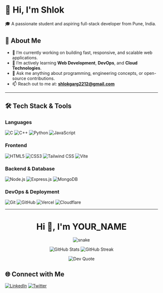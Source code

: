 # 👋 Hi, I'm Shlok

🎓 A passionate student and aspiring full-stack developer from Pune, India.

## 🚀 About Me

- 🔭 I’m currently working on building fast, responsive, and scalable web applications.
- 🌱 I’m actively learning **Web Development**, **DevOps**, and **Cloud Technologies**.
- 💬 Ask me anything about programming, engineering concepts, or open-source contributions.
- 📫 Reach out to me at: **shlokgarg2212@gmail.com**

---

## 🛠️ Tech Stack & Tools

### Languages

![C](https://img.shields.io/badge/-C-00599C?style=for-the-badge&logo=c&logoColor=white)
![C++](https://img.shields.io/badge/-C++-00599C?style=for-the-badge&logo=c%2B%2B&logoColor=white)
![Python](https://img.shields.io/badge/-Python-3776AB?style=for-the-badge&logo=python&logoColor=white)
![JavaScript](https://img.shields.io/badge/-JavaScript-F7DF1E?style=for-the-badge&logo=javascript&logoColor=black)

### Frontend

![HTML5](https://img.shields.io/badge/-HTML5-E34F26?style=for-the-badge&logo=html5&logoColor=white)
![CSS3](https://img.shields.io/badge/-CSS3-1572B6?style=for-the-badge&logo=css3&logoColor=white)
![Tailwind CSS](https://img.shields.io/badge/-TailwindCSS-38B2AC?style=for-the-badge&logo=tailwind-css&logoColor=white)
![Vite](https://img.shields.io/badge/-Vite-646CFF?style=for-the-badge&logo=vite&logoColor=white)

### Backend & Database

![Node.js](https://img.shields.io/badge/-Node.js-339933?style=for-the-badge&logo=node.js&logoColor=white)
![Express.js](https://img.shields.io/badge/-Express.js-000000?style=for-the-badge&logo=express&logoColor=white)
![MongoDB](https://img.shields.io/badge/-MongoDB-47A248?style=for-the-badge&logo=mongodb&logoColor=white)

### DevOps & Deployment

![Git](https://img.shields.io/badge/-Git-F05032?style=for-the-badge&logo=git&logoColor=white)
![GitHub](https://img.shields.io/badge/-GitHub-181717?style=for-the-badge&logo=github&logoColor=white)
![Vercel](https://img.shields.io/badge/-Vercel-000000?style=for-the-badge&logo=vercel&logoColor=white)
![Cloudflare](https://img.shields.io/badge/-Cloudflare-F38020?style=for-the-badge&logo=cloudflare&logoColor=white)

---

<h1 align="center">Hi 👋, I'm YOUR_NAME</h1>

<!-- Snake Animation -->
<p align="center">
  <img src="https://github.com/YOUR_USERNAME/YOUR_USERNAME/blob/output/github-contribution-grid-snake.svg" alt="snake"/>
</p>

<!-- GitHub Stats -->
<p align="center">
  <img src="https://github-readme-stats.vercel.app/api?username=YOUR_USERNAME&show_icons=true&theme=tokyonight" alt="GitHub Stats" />
  <img src="https://github-readme-streak-stats.herokuapp.com/?user=YOUR_USERNAME&theme=tokyonight" alt="GitHub Streak" />
</p>

<!-- Dev Quote -->
<p align="center">
  <img src="https://quotes-github-readme.vercel.app/api?type=horizontal&theme=tokyonight" alt="Dev Quote"/>
</p>


## 🌐 Connect with Me

[![LinkedIn](https://img.shields.io/badge/-LinkedIn-0077B5?style=for-the-badge&logo=linkedin&logoColor=white)](https://linkedin.com/in/shlok-garg-524991320)
[![Twitter](https://img.shields.io/badge/-Twitter-1DA1F2?style=for-the-badge&logo=twitter&logoColor=white)](https://x.com/Shlok_Garg_07)

<!---
ShlokGarg22/ShlokGarg22 is a ✨ special ✨ repository because its `README.md` (this file) appears on your GitHub profile.
You can click the Preview link to take a look at your changes.
--->
